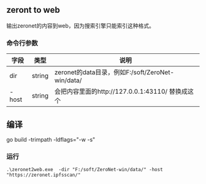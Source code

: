 ## zeront to web

输出zeronet的内容到web，因为搜索引擎只能索引这种格式。


### 命令行参数
| 字段        | 类型          | 说明                                                                     |
|-----------|-------------|------------------------------------------------------------------------|
| dir         | string          | zeronet的data目录，例如F:/soft/ZeroNet-win/data/ |
| -host         | string          | 会把内容里面的http://127.0.0.1:43110/ 替换成这个|
## 编译

go build -trimpath -ldflags="-w -s" 

### 运行
```
.\zeronet2web.exe  -dir "F:/soft/ZeroNet-win/data/" -host "https://zeronet.ipfsscan/"
```

